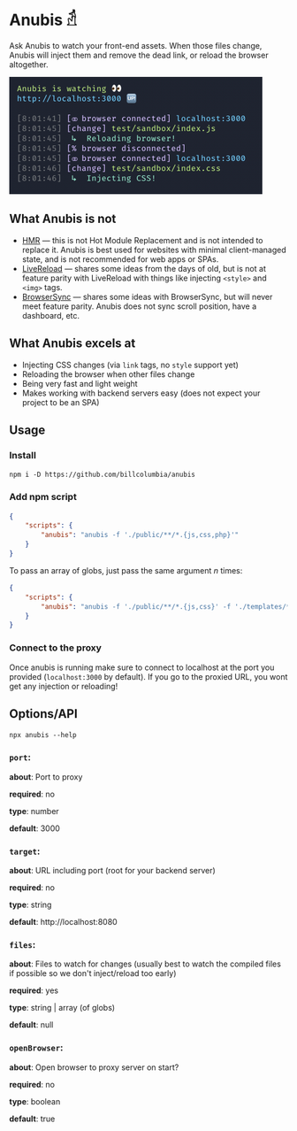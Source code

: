 # Anubis 𓁢

Ask Anubis to watch your front-end assets. When those files change, Anubis will inject them and remove the dead link, or reload the browser altogether.

<img src="screenshot.png" width="458" alt="Screenshot of Anubis CLI">

## What Anubis is not

- [HMR](https://webpack.js.org/concepts/hot-module-replacement/) &mdash; this is not Hot Module Replacement and is not intended to replace it. Anubis is best used for websites with minimal client-managed state, and is not recommended for web apps or SPAs.
- [LiveReload](http://livereload.com/) &mdash; shares some ideas from the days of old, but is not at feature parity with LiveReload with things like injecting `<style>` and `<img>` tags.
- [BrowserSync](https://www.browsersync.io/) &mdash; shares some ideas with BrowserSync, but will never meet feature parity. Anubis does not sync scroll position, have a dashboard, etc.

## What Anubis excels at
- Injecting CSS changes (via `link` tags, no `style` support yet)
- Reloading the browser when other files change
- Being very fast and light weight
- Makes working with backend servers easy (does not expect your project to be an SPA)

## Usage

### Install
```shell
npm i -D https://github.com/billcolumbia/anubis
```

### Add npm script
```json
{
    "scripts": {
        "anubis": "anubis -f './public/**/*.{js,css,php}'"
    }
}
```

To pass an array of globs, just pass the same argument *n* times:

```json
{
    "scripts": {
        "anubis": "anubis -f './public/**/*.{js,css}' -f './templates/**/*.{twig,html}'"
    }
}
```

### Connect to the proxy
Once anubis is running make sure to connect to localhost at the port you provided (`localhost:3000` by default). If you go to the proxied URL, you wont get any injection or reloading!

## Options/API
```shell
npx anubis --help
```

### `port`:     
**about**: Port to proxy

**required**: no

**type**: number

**default**: 3000

### `target`: 
**about**: URL including port (root for your backend server)
    
**required**: no

**type**: string

**default**: http://localhost:8080

### `files`: 
    
**about**: Files to watch for changes (usually best to watch the compiled files if possible so we don't inject/reload too early)
    
**required**: yes

**type**: string | array (of globs)
    
**default**: null

### `openBrowser`: 
    
**about**: Open browser to proxy server on start?
    
**required**: no

**type**: boolean
    
**default**: true
